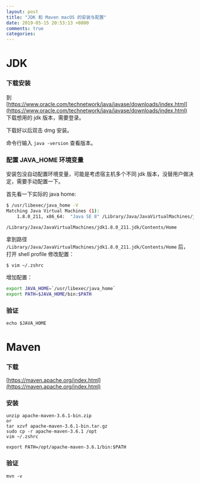 ```yaml
---
layout: post
title: "JDK 和 Maven macOS 的安装与配置"
date: 2019-05-15 20:53:13 +0800
comments: true
categories: 
---
```


# JDK

### 下载安装

到 [https://www.oracle.com/technetwork/java/javase/downloads/index.html](https://www.oracle.com/technetwork/java/javase/downloads/index.html) 下载想用的 jdk 版本，需要登录。

下载好以后双击 dmg 安装。

命令行输入 `java -version` 查看版本。

### 配置 JAVA_HOME 环境变量

安装包没自动配置环境变量，可能是考虑宿主机多个不同 jdk 版本，没替用户做决定，需要手动配置一下。  

首先看一下实际的 java home: 

```bash
$ /usr/libexec/java_home -V
Matching Java Virtual Machines (1):
    1.8.0_211, x86_64:  "Java SE 8" /Library/Java/JavaVirtualMachines/jdk1.8.0_211.jdk/Contents/Home

/Library/Java/JavaVirtualMachines/jdk1.8.0_211.jdk/Contents/Home
```

拿到路径 `/Library/Java/JavaVirtualMachines/jdk1.8.0_211.jdk/Contents/Home` 后，打开 shell profile 修改配置：  

```
$ vim ~/.zshrc
```

增加配置：  

```bash
export JAVA_HOME=`/usr/libexec/java_home`
export PATH=$JAVA_HOME/bin:$PATH
```

### 验证

```
echo $JAVA_HOME
```

# Maven

### 下载

[https://maven.apache.org/index.html](https://maven.apache.org/index.html)

### 安装

```
unzip apache-maven-3.6.1-bin.zip
or
tar xzvf apache-maven-3.6.1-bin.tar.gz
sudo cp -r apache-maven-3.6.1 /opt
vim ~/.zshrc
```

```
export PATH=/opt/apache-maven-3.6.1/bin:$PATH
```

### 验证

```
mvn -v
```


